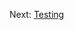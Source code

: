 Next: [Testing](https://github.com/Jaecom/kubernetes-the-hard-way-raspberrypi-docker/blob/main/docs/12-smoke-test.md)
